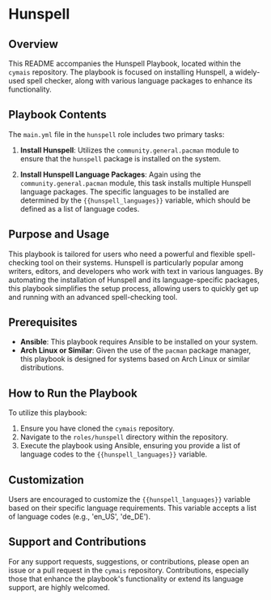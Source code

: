 # Hunspell

## Overview
This README accompanies the Hunspell Playbook, located within the `cymais` repository. The playbook is focused on installing Hunspell, a widely-used spell checker, along with various language packages to enhance its functionality.

## Playbook Contents
The `main.yml` file in the `hunspell` role includes two primary tasks:

1. **Install Hunspell**: Utilizes the `community.general.pacman` module to ensure that the `hunspell` package is installed on the system.

2. **Install Hunspell Language Packages**: Again using the `community.general.pacman` module, this task installs multiple Hunspell language packages. The specific languages to be installed are determined by the `{{hunspell_languages}}` variable, which should be defined as a list of language codes.

## Purpose and Usage
This playbook is tailored for users who need a powerful and flexible spell-checking tool on their systems. Hunspell is particularly popular among writers, editors, and developers who work with text in various languages. By automating the installation of Hunspell and its language-specific packages, this playbook simplifies the setup process, allowing users to quickly get up and running with an advanced spell-checking tool.

## Prerequisites
- **Ansible**: This playbook requires Ansible to be installed on your system.
- **Arch Linux or Similar**: Given the use of the `pacman` package manager, this playbook is designed for systems based on Arch Linux or similar distributions.

## How to Run the Playbook
To utilize this playbook:
1. Ensure you have cloned the `cymais` repository.
2. Navigate to the `roles/hunspell` directory within the repository.
3. Execute the playbook using Ansible, ensuring you provide a list of language codes to the `{{hunspell_languages}}` variable.

## Customization
Users are encouraged to customize the `{{hunspell_languages}}` variable based on their specific language requirements. This variable accepts a list of language codes (e.g., 'en_US', 'de_DE').

## Support and Contributions
For any support requests, suggestions, or contributions, please open an issue or a pull request in the `cymais` repository. Contributions, especially those that enhance the playbook's functionality or extend its language support, are highly welcomed.